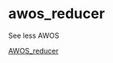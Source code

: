 # awos_reducer

See less AWOS

[AWOS_reducer](https://raw.githubusercontent.com/jhannah/awos_reducer/master/awos_reducer.js)

